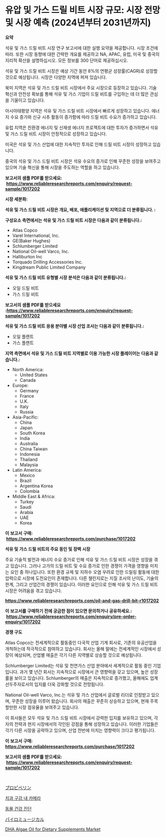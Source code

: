 <p><h1>유압 및 가스 드릴 비트 시장 규모: 시장 전망 및 시장 예측 (2024년부터 2031년까지)</h1></p><p><strong>요약</strong></p>
<p><p>석유 및 가스 드릴 비트 시장 연구 보고서에 대한 실행 요약을 제공합니다. 시장 조건에 따라. 또한 시장 동향에 대한 간략한 개요를 제공하고 NA, APAC, 유럽, 미국 및 중국의 지리적 확산을 설명하십시오. 모든 정보를 300 단어로 제공하십시오.</p><p>석유 및 가스 드릴 비트 시장은 예상 기간 동안 8%의 연평균 성장률(CAGR)로 성장할 것으로 예상됩니다. 시장은 다양한 지역에 퍼져 있습니다.</p><p>북미 지역은 석유 및 가스 드릴 비트 시장에서 주요 시장으로 등장하고 있습니다. 기술 혁신과 안전성 확보를 통해 석유 및 가스 기업이 드릴 비트를 구입하는 데 더 많은 관심을 기울이고 있습니다.</p><p>아시아태평양 지역은 석유 및 가스 드릴 비트 시장에서 빠르게 성장하고 있습니다. 에너지 수요 증가와 신규 시추 활동이 증가함에 따라 드릴 비트 수요가 증가하고 있습니다.</p><p>유럽 지역은 친환경 에너지 및 신재생 에너지 프로젝트에 대한 투자가 증가하면서 석유 및 가스 드릴 비트 시장이 안정적으로 성장하고 있습니다.</p><p>미국은 석유 및 가스 산업에 대한 지속적인 투자로 인해 드릴 비트 시장이 성장하고 있습니다.</p><p>중국의 석유 및 가스 드릴 비트 시장은 석유 수요의 증가로 인해 꾸준한 성장을 보여주고 있으며 기술 혁신을 통해 시장을 주도하는 역할을 하고 있습니다.</p></p>
<p><strong>보고서의 샘플 PDF를 받으세요: &nbsp;<a href="https://www.reliableresearchreports.com/enquiry/request-sample/1017202">https://www.reliableresearchreports.com/enquiry/request-sample/1017202</a></strong></p>
<p><strong>시장 세분화:</strong></p>
<p><strong> 석유 및 가스 드릴 비트 시장은 개요, 배포, 애플리케이션 및 지역으로 더 분류됩니다. :</strong></p>
<p><strong>구성요소 측면에서는 석유 및 가스 드릴 비트 시장은 다음과 같이 분류됩니다.:</strong></p>
<p><ul><li>Atlas Copco</li><li>Varel International, Inc.</li><li>GE(Baker Hughes)</li><li>Schlumberger Limited</li><li>National Oil-well Varco, Inc.</li><li>Halliburton Inc</li><li>Torquado Drilling Accessories Inc.</li><li>Kingdream Public Limited Company</li></ul></p>
<p><strong> 석유 및 가스 드릴 비트 유형별 시장 분석은 다음과 같이 분류됩니다.:</strong></p>
<p><ul><li>오일 드릴 비트</li><li>가스 드릴 비트</li></ul></p>
<p><strong>보고서의 샘플 PDF를 받으세요 :<a href="https://www.reliableresearchreports.com/enquiry/request-sample/1017202">https://www.reliableresearchreports.com/enquiry/request-sample/1017202</a></strong></p>
<p><strong> 석유 및 가스 드릴 비트 응용 분야별 시장 산업 조사는 다음과 같이 분류됩니다.:</strong></p>
<p><ul><li>오일 플랜트</li><li>가스 플랜트</li></ul></p>
<p><strong>지역 측면에서 석유 및 가스 드릴 비트 지역별로 이용 가능한 시장 플레이어는 다음과 같습니다.:</strong></p>
<p><ul>
    <li>
        North America:
        <ul>
            <li>United States</li>
            <li>Canada</li>
        </ul>
    </li>
    <li>
        Europe:
        <ul>
            <li>Germany</li>
            <li>France</li>
            <li>U.K.</li>
            <li>Italy</li>
            <li>Russia</li>
        </ul>
    </li>
    <li>
        Asia-Pacific:
        <ul>
            <li>China</li>
            <li>Japan</li>
            <li>South Korea</li>
            <li>India</li>
            <li>Australia</li>
            <li>China Taiwan</li>
            <li>Indonesia</li>
            <li>Thailand</li>
            <li>Malaysia</li>
        </ul>
    </li>
    <li>
        Latin America:
        <ul>
            <li>Mexico</li>
            <li>Brazil</li>
            <li>Argentina Korea</li>
            <li>Colombia</li>
        </ul>
    </li>
    <li>
        Middle East & Africa:
        <ul>
            <li>Turkey</li>
            <li>Saudi</li>
            <li>Arabia</li>
            <li>UAE</li>
            <li>Korea</li>
        </ul>
    </li>
    </ul></p>
<p><strong>이 보고서 구매: &nbsp;<a href="https://www.reliableresearchreports.com/purchase/1017202">https://www.reliableresearchreports.com/purchase/1017202</a></strong></p>
<p><strong>석유 및 가스 드릴 비트의 주요 동인 및 장벽 시장</strong></p>
<p><p>주요 기술적 발전과 에너지 수요 증가로 인해 석유 및 가스 드릴 비트 시장은 성장을 겪고 있습니다. 그러나 고가의 드릴 비트 및 수요 증가로 인한 경쟁이 가격을 영향을 미치는 요인 중 하나입니다. 또한 환경 규제 및 지하수 오염 우려로 인한 드릴링 활동에 대한 압력으로 시장에 도전요인이 존재합니다. 다른 챌린지로는 지질 조사의 난이도, 기술의 한계, 그리고 산업간의 경쟁이 있습니다. 이러한 요인으로 인해 석유 및 가스 드릴 비트 시장은 어려움을 겪고 있습니다.</p></p>
<p><strong><a href="https://www.reliableresearchreports.com/oil-and-gas-drill-bit-r1017202">https://www.reliableresearchreports.com/oil-and-gas-drill-bit-r1017202</a></strong></p>
<p><strong>이 보고서를 구매하기 전에 궁금한 점이 있으면 문의하거나 공유하세요.: &nbsp;<a href="https://www.reliableresearchreports.com/enquiry/pre-order-enquiry/1017202">https://www.reliableresearchreports.com/enquiry/pre-order-enquiry/1017202</a></strong></p>
<p><strong>경쟁 구도</strong></p>
<p><p>Atlas Copco는 전세계적으로 활동중인 다국적 산업 기계 회사로, 기존의 유공산업을 개척하는데 적극적으로 참여하고 있습니다. 회사는 올해 말에는 전세계적인 시장에서 성장이 예상되며, 산업별 매출은 각기 다른 지역별로 상승할 것으로 예상됩니다.</p><p>Schlumberger Limited는 석유 및 천연가스 산업 분야에서 세계적으로 활동 중인 기업입니다. 과거 몇 년간 회사는 지속적으로 시장에서 큰 영향력을 갖고 있으며, 높은 성장률을 보이고 있습니다. Schlumberger의 매출은 지속적으로 증가했고, 올해에도 업계 선두주자로서의 입지를 더욱 강화할 것으로 전망됩니다.</p><p>National Oil-well Varco, Inc.는 석유 및 가스 산업에서 글로벌 리더로 인정받고 있으며, 꾸준한 성장을 이루어 왔습니다. 회사의 매출은 꾸준히 상승하고 있으며, 현재 주목할만한 시장 점유율을 보여주고 있습니다.</p><p>이 회사들은 모두 석유 및 가스 드릴 비트 시장에서 강력한 입지를 보유하고 있으며, 각자의 전략과 현지 시장에서의 각인된 강점을 통해 성장하고 있습니다. 이러한 기업들은 각기 다른 시장을 공략하고 있으며, 산업 전반에 미치는 영향력이 크다고 평가됩니다.</p></p>
<p><strong>이 보고서 구매: &nbsp; <a href="https://www.reliableresearchreports.com/purchase/1017202">https://www.reliableresearchreports.com/purchase/1017202</a></strong></p>
<p><strong>보고서의 샘플 PDF를 받으세요: &nbsp;<a href="https://www.reliableresearchreports.com/enquiry/request-sample/1017202">https://www.reliableresearchreports.com/enquiry/request-sample/1017202</a></strong><strong></strong></p>
<p>&nbsp;</p>
<p><p><a href="https://github.com/AaronVargas43/Market-Research-Report-List-1/blob/main/535514920178.md">プロピベリン</a></p><p><a href="https://github.com/Howaoole34545/Market-Research-Report-List-1/blob/main/610719218419.md">치과 구강 내 카메라</a></p><p><a href="https://medium.com/@cierrahayes645/%EB%8F%99%EB%AC%BC-%EB%B3%B4%EA%B1%B4-%EC%A7%84%EB%8B%A8-%EC%8B%9C%EC%9E%A5-%EC%8B%9C%EC%9E%A5-%EC%A0%90%EC%9C%A0%EC%9C%A8-%EC%8B%9C%EC%9E%A5-%EB%8F%99%ED%96%A5-%EB%B0%8F-%EB%AF%B8%EB%9E%98-%EC%84%B1%EC%9E%A5-%ED%83%90%EC%83%89-2f3d5f751e45">동물 건강 진단</a></p><p><a href="https://medium.com/@novastamm2023/%E7%81%AB%E7%81%BD%E9%9F%B3%E5%B8%82%E5%A0%B4%E8%A6%8F%E6%A8%A1-%E5%B8%82%E5%A0%B4%E3%81%AE%E8%A6%8B%E9%80%9A%E3%81%97%E3%81%A8%E5%B8%82%E5%A0%B4%E4%BA%88%E6%B8%AC-2024%E5%B9%B4%E3%81%8B%E3%82%892031%E5%B9%B4-ac9f096dd346">パイロミュージカル</a></p><p><a href="https://github.com/julyju69/Market-Research-Report-List-2/blob/main/dha-algae-oil-for-dietary-supplements-market.md">DHA Algae Oil for Dietary Supplements Market</a></p></p>